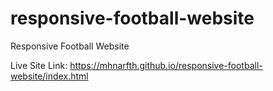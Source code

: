 # responsive-football-website
Responsive Football Website

Live Site Link: https://mhnarfth.github.io/responsive-football-website/index.html
